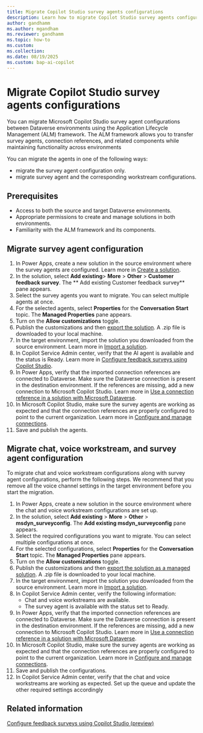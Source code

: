 ```yaml
---
title: Migrate Copilot Studio survey agents configurations
description: Learn how to migrate Copilot Studio survey agents configurations using Application Lifecycle Management.
author: gandhamm
ms.author: mgandham
ms.reviewer: gandhamm
ms.topic: how-to 
ms.custom: 
ms.collection: 
ms.date: 08/19/2025
ms.custom: bap-ai-copilot
---
```



# Migrate Copilot Studio survey agents configurations


You can migrate Microsoft Copilot Studio survey agent configurations between Dataverse environments using the Application Lifecycle Management (ALM) framework. The ALM framework allows you to transfer survey agents, connection references, and related components while maintaining functionality across environments

You can migrate the agents in one of the following ways: 

- migrate the survey agent configuration only.
- migrate survey agent and the corresponding workstream configurations. 

## Prerequisites

- Access to both the source and target Dataverse environments.
- Appropriate permissions to create and manage solutions in both environments.
- Familiarity with the ALM framework and its components.

## Migrate survey agent configuration

1. In Power Apps, create a new solution in the source environment where the survey agents are configured. Learn more in [Create a solution](/power-apps/maker/data-platform/create-solution).
1. In the solution, select **Add existing**> **More** > **Other** > **Customer feedback survey**. The **
Add existing Customer feedback survey** pane appears.
1. Select the survey agents you want to migrate. You can select multiple agents at once.
1. For the selected agents, select **Properties** for the **Conversation Start** topic. The **Managed Properties** pane appears. 
1. Turn on the **Allow customizations** toggle.
1. Publish the customizations and then [export the solution](/power-apps/maker/data-platform/export-solutions#export-from-power-apps). A .zip file is downloaded to your local machine.
1. In the target environment, import the solution you downloaded from the source environment. Learn more in [Import a solution](/power-apps/maker/data-platform/import-update-export-solutions).
1. In Copilot Service Admin center, verify that the AI agent is available and the status is Ready. Learn more in [Configure feedback surveys using Copilot Studio](../administer/configure-surveys.md). 
1. In Power Apps, verify that the imported connection references are connected to Dataverse. Make sure the Dataverse connection is present in the destination environment. If the references are missing, add a new connection to Microsoft Copilot Studio. Learn more in [Use a connection reference in a solution with Microsoft Dataverse](/power-apps/maker/data-platform/create-connection-reference).
1. In Microsoft Copilot Studio, make sure the survey agents are working as expected and that the connection references are properly configured to point to the current organization. Learn more in [Configure and manage connections](/microsoft-copilot-studio/authoring-connections).
1. Save and publish the agents.

## Migrate chat, voice workstream, and survey agent configuration

To migrate chat and voice workstream configurations along with survey agent configurations, perform the following steps. We recommend that you remove all the voice channel settings in the target environment before you start the migration.

1. In Power Apps, create a new solution in the source environment where the chat and voice workstream configurations are set up.
2. In the solution, select **Add existing** > **More** > **Other** > **msdyn_surveyconfig**. The **Add existing msdyn_surveyconfig** pane appears.
3. Select the required configurations you want to migrate. You can select multiple configurations at once.
4. For the selected configurations, select **Properties** for the **Conversation Start** topic. The **Managed Properties** pane appears.
5. Turn on the **Allow customizations** toggle.
6. Publish the customizations and then [export the solution as a managed solution](/power-apps/maker/data-platform/export-solutions#export-from-power-apps). A .zip file is downloaded to your local machine.
7. In the target environment, import the solution you downloaded from the source environment. Learn more in [Import a solution](/power-apps/maker/data-platform/import-update-export-solutions).
1. In Copilot Service Admin center, verify the following information:
    - Chat and voice workstreams are available.
    - The survey agent is available with the status set to Ready.
1. In Power Apps, verify that the imported connection references are connected to Dataverse. Make sure the Dataverse connection is present in the destination environment. If the references are missing, add a new connection to Microsoft Copilot Studio. Learn more in [Use a connection reference in a solution with Microsoft Dataverse](/power-apps/maker/data-platform/create-connection-reference).
1. In Microsoft Copilot Studio, make sure the survey agents are working as expected and that the connection references are properly configured to point to the current organization. Learn more in [Configure and manage connections](/microsoft-copilot-studio/authoring-connections).
1. Save and publish the configurations.
1. In Copilot Service Admin center, verify that the chat and voice workstreams are working as expected. Set up the queue and update the other required settings accordingly

## Related information

[Configure feedback surveys using Copilot Studio (preview)](configure-surveys.md)
